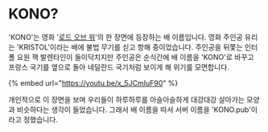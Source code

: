 # KONO?

'KONO'는 영화 '[로드 오브 워](https://www.imdb.com/title/tt0399295/)'의 한 장면에 등장하는 배 이름입니다. 영화 주인공 유리는 'KRISTOL'이라는 배에 불법 무기를 싣고 항해 중이었습니다. 주인공을 뒤쫓는 인터폴 요원 잭 발렌타인이 들이닥치지만 주인공은 순식간에 배 이름을 'KONO'로 바꾸고 프랑스 국기를 옆으로 돌아 네덜란드 국기처럼 보이게 해 위기를 모면합니다.

{% embed url="https://youtu.be/x_5JCmIuF90" %}

개인적으로 이 장면을 보며 우리들이 하루하루를 아슬아슬하게 대강대강 살아가는 모양과 비슷하다는 생각이 들었습니다. 그래서 배 이름을 따서 서버 이름을 'KONO.pub'이라고 정했습니다.
